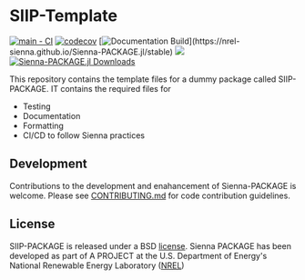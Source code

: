 # SIIP-Template

[![main - CI](https://github.com/NREL-Sienna/Sienna-PACKAGE.jl/workflows/main%20-%20CI/badge.svg)](https://github.com/NREL-Sienna/Sienna-PACKAGE.jl/actions/workflows/main-tests.yml)
[![codecov](https://codecov.io/gh/NREL-Sienna/Sienna-PACKAGE.jl/branch/main/graph/badge.svg)](https://codecov.io/gh/NREL-SIIP/SIIP-PACKAGE.jl)
[![Documentation Build](https://github.com/NREL-Sienna/Sienna-PACKAGE.jl/workflows/Documentation/badge.svg?)](https://nrel-sienna.github.io/Sienna-PACKAGE.jl/stable)
[<img src="https://img.shields.io/badge/slack-@Sienna/SiennaPACKAGE-sienna.svg?logo=slack">](https://join.slack.com/t/nrel-siip/shared_invite/zt-glam9vdu-o8A9TwZTZqqNTKHa7q3BpQ)
[![Sienna-PACKAGE.jl Downloads](https://shields.io/endpoint?url=https://pkgs.genieframework.com/api/v1/badge/SIIP-PACKAGE)](https://pkgs.genieframework.com?packages=Sienna-PACKAGE)


This repository contains the template files for a dummy package called SIIP-PACKAGE. IT contains the required files for

- Testing
- Documentation
- Formatting
- CI/CD to follow Sienna practices

## Development

Contributions to the development and enahancement of Sienna-PACKAGE is welcome. Please see [CONTRIBUTING.md](https://github.com/NREL-Sienna/Sienna-PACKAGE.jl/blob/main/CONTRIBUTING.md) for code contribution guidelines.

## License

SIIP-PACKAGE is released under a BSD [license](https://github.com/NREL/SIIP-PACKAGE/blob/main/LICENSE). Sienna PACKAGE has been developed as part of A PROJECT at the U.S. Department of Energy's National Renewable Energy Laboratory ([NREL](https://www.nrel.gov/))
